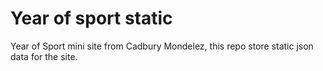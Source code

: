 # Year of sport static
Year of Sport mini site from Cadbury Mondelez, this repo store static json data for the site.
